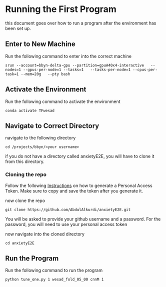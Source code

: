 # Running the First Program
this document goes over how to run a program after the environment has been set up.

## Enter to New Machine
Run the following command to enter into the correct machine

```
srun --account=bbyn-delta-gpu --partition=gpuA40x4-interactive   --nodes=1 --gpus-per-node=1 --tasks=1   --tasks-per-node=1 --cpus-per-task=1 --mem=20g   --pty bash
```

## Activate the Environment
Run the following command to activate the environment
```
conda activate TFwesad
```

## Navigate to Correct Directory
navigate to the following directory

```
cd /projects/bbyn/<your username>
```

if you do not have a directory called anxietyE2E, you will have to clone it from this directory.

### Cloning the repo
Follow the following [Instructions](https://docs.github.com/en/enterprise-server@3.6/authentication/keeping-your-account-and-data-secure/managing-your-personal-access-tokens) on how to generate a Personal Access Token.
Make sure to copy and save the token after you generate it.

now clone the repo
```
git clone https://github.com/AbdulAlkurdi/anxietyE2E.git
```

You will be asked to provide your github username and a password. For the password, you will need to use your personal access token

now navigate into the cloned directory

```
cd anxietyE2E
```

## Run the Program
Run the following command to run the program
```
python tune_one.py 1 wesad_fold_05_00 cnnM 1
```
